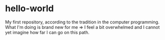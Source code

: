 # hello-world
My first repository, according to the tradition in the computer programming.
What I'm doing is brand new for me => I feel a bit overwhelmed and I cannot yet imagine how far I can go on this path.
